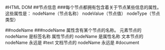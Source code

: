#HTML DOM
##节点信息
###每个节点都拥有包含着关于节点某些信息的属性。这些属性是：
    nodeName（节点名称）
    nodeValue（节点值）
    nodeType（节点类型）

##nodeName
###nodeName 属性含有某个节点的名称。
   元素节点的 nodeName 是标签名称
   属性节点的 nodeName 是属性名称
   文本节点的 nodeName 永远是 #text
   文档节点的 nodeName 永远是 #document
    
